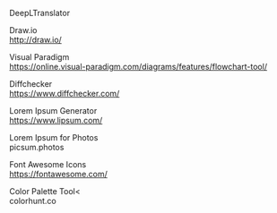 DeepLTranslator <br>

Draw.io <br>
http://draw.io/

Visual Paradigm<br>
https://online.visual-paradigm.com/diagrams/features/flowchart-tool/

Diffchecker<br>
https://www.diffchecker.com/

Lorem Ipsum Generator<br>
https://www.lipsum.com/

Lorem Ipsum for Photos<br/>
picsum.photos

Font Awesome Icons<br/>
https://fontawesome.com/

Color Palette Tool<<br/>
colorhunt.co

